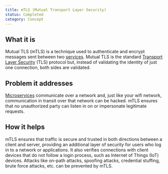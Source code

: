 ```yaml
---
title: mTLS (Mutual Transport Layer Security)
status: Completed
category: Concept
---
```


## What it is

Mutual TLS (mTLS) is a technique used to authenticate and encrypt messages sent between two [services](/service/). Mutual TLS is the standard [Transport Layer Security](/tlstransport-layer-security/) (TLS) protocol but, instead of validating the identity of just one connection, both sides are validated.

## Problem it addresses

[Microservices](/microservices/) communicate over a network and, just like your wifi network, communication in transit over that network can be hacked. mTLS ensures that no unauthorized party can listen in on or impersonate legitimate requests.

## How it helps

mTLS ensures that traffic is secure and trusted in both directions between a client and server, providing an additional layer of security for users who log in to a network or applications. It also verifies connections with client devices that do not follow a login process, such as Internet of Things (IoT) devices. Attacks like on-path attacks, spoofing attacks, credential stuffing, brute force attacks, etc. can be prevented by mTLS.

